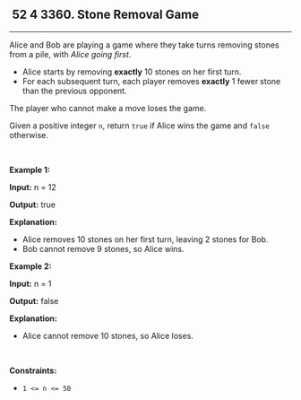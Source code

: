 <h2> 52 4
3360. Stone Removal Game</h2><hr><div><p>Alice and Bob are playing a game where they take turns removing stones from a pile, with <em>Alice going first</em>.</p>

<ul>
	<li>Alice starts by removing <strong>exactly</strong> 10 stones on her first turn.</li>
	<li>For each subsequent turn, each player removes <strong>exactly</strong> 1 fewer<strong> </strong>stone<strong> </strong>than the previous opponent.</li>
</ul>

<p>The player who cannot make a move loses the game.</p>

<p>Given a positive integer <code>n</code>, return <code>true</code> if Alice wins the game and <code>false</code> otherwise.</p>

<p>&nbsp;</p>
<p><strong class="example">Example 1:</strong></p>

<div class="example-block">
<p><strong>Input:</strong> <span class="example-io">n = 12</span></p>

<p><strong>Output:</strong> <span class="example-io">true</span></p>

<p><strong>Explanation:</strong></p>

<ul>
	<li>Alice removes 10 stones on her first turn, leaving 2 stones for Bob.</li>
	<li>Bob cannot remove 9 stones, so Alice wins.</li>
</ul>
</div>

<p><strong class="example">Example 2:</strong></p>

<div class="example-block">
<p><strong>Input:</strong> <span class="example-io">n = 1</span></p>

<p><strong>Output:</strong> <span class="example-io">false</span></p>

<p><strong>Explanation:</strong></p>

<ul>
	<li>Alice cannot remove 10 stones, so Alice loses.</li>
</ul>
</div>

<p>&nbsp;</p>
<p><strong>Constraints:</strong></p>

<ul>
	<li><code>1 &lt;= n &lt;= 50</code></li>
</ul>
</div>